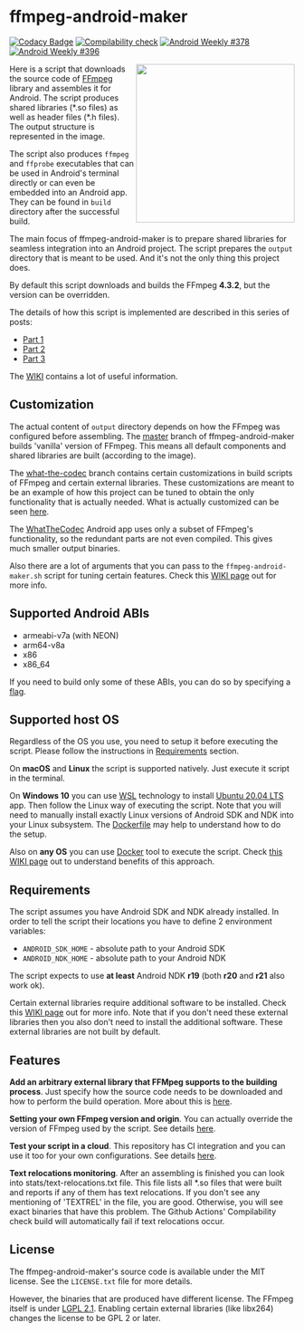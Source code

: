 # ffmpeg-android-maker

[![Codacy Badge](https://api.codacy.com/project/badge/Grade/6b9a9fe4c6874e65a5e2a3f9beb15605)](https://app.codacy.com/manual/Javernaut/ffmpeg-android-maker)
[![Compilability check](https://github.com/Javernaut/ffmpeg-android-maker/actions/workflows/compilability_check.yml/badge.svg?branch=master)](https://github.com/Javernaut/ffmpeg-android-maker/actions/workflows/compilability_check.yml)
[![Android Weekly #378](https://androidweekly.net/issues/issue-378/badge)](https://androidweekly.net/issues/issue-378)
[![Android Weekly #396](https://androidweekly.net/issues/issue-396/badge)](https://androidweekly.net/issues/issue-396)

<img src="https://github.com/Javernaut/ffmpeg-android-maker/blob/master/images/output_structure.png" width="280" align="right">

Here is a script that downloads the source code of [FFmpeg](https://www.ffmpeg.org) library and assembles it for Android. The script produces shared libraries (\*.so files) as well as header files (\*.h files). The output structure is represented in the image.

The script also produces `ffmpeg` and `ffprobe` executables that can be used in Android's terminal directly or can even be embedded into an Android app. They can be found in `build` directory after the successful build.

The main focus of ffmpeg-android-maker is to prepare shared libraries for seamless integration into an Android project. The script prepares the `output` directory that is meant to be used. And it's not the only thing this project does.

By default this script downloads and builds the FFmpeg **4.3.2**, but the version can be overridden.

The details of how this script is implemented are described in this series of posts:
* [Part 1](https://proandroiddev.com/a-story-about-ffmpeg-in-android-part-i-compilation-898e4a249422)
* [Part 2](https://proandroiddev.com/a-story-about-ffmpeg-in-android-part-ii-integration-55fb217251f0)
* [Part 3](https://proandroiddev.com/a-story-about-ffmpeg-on-android-part-iii-extension-71025444896e)

The [WIKI](https://github.com/Javernaut/ffmpeg-android-maker/wiki) contains a lot of useful information.

## Customization

The actual content of `output` directory depends on how the FFmpeg was configured before assembling. The [master](https://github.com/Javernaut/ffmpeg-android-maker) branch of ffmpeg-android-maker builds 'vanilla' version of FFmpeg. This means all default components and shared libraries are built (according to the image).

The [what-the-codec](https://github.com/Javernaut/ffmpeg-android-maker/tree/what-the-codec) branch contains certain customizations in build scripts of FFmpeg and certain external libraries. These customizations are meant to be an example of how this project can be tuned to obtain the only functionality that is actually needed. What is actually customized can be seen [here](https://github.com/Javernaut/ffmpeg-android-maker/commit/734a4e98c41576b8b9fcf032e0754315b5b77a82).

The [WhatTheCodec](https://github.com/Javernaut/WhatTheCodec) Android app uses only a subset of FFmpeg's functionality, so the redundant parts are not even compiled. This gives much smaller output binaries.

Also there are a lot of arguments that you can pass to the `ffmpeg-android-maker.sh` script for tuning certain features. Check this [WIKI page](https://github.com/Javernaut/ffmpeg-android-maker/wiki/Available-script-arguments) out for more info.

## Supported Android ABIs

* armeabi-v7a (with NEON)
* arm64-v8a
* x86
* x86_64

If you need to build only some of these ABIs, you can do so by specifying a [flag](https://github.com/Javernaut/ffmpeg-android-maker/wiki/Available-script-arguments#desired-abis-to-build).

## Supported host OS

Regardless of the OS you use, you need to setup it before executing the script. Please follow the instructions in [Requirements](#Requirements) section.

On **macOS** and **Linux** the script is supported natively. Just execute it script in the terminal.

On **Windows 10** you can use [WSL](https://docs.microsoft.com/en-us/windows/wsl/about) technology to install [Ubuntu 20.04 LTS](https://www.microsoft.com/en-us/p/ubuntu-2004-lts/9n6svws3rx71?activetab=pivot:overviewtab) app. Then follow the Linux way of executing the script. Note that you will need to manually install exactly Linux versions of Android SDK and NDK into your Linux subsystem. The [Dockerfile](https://github.com/Javernaut/ffmpeg-android-maker/blob/master/tools/docker/Dockerfile) may help to understand how to do the setup.

Also on **any OS** you can use [Docker](https://www.docker.com) tool to execute the script.
Check [this WIKI page](https://github.com/Javernaut/ffmpeg-android-maker/wiki/Docker-support) out to understand benefits of this approach.

## Requirements

The script assumes you have Android SDK and NDK already installed. In order to tell the script their locations you have to define 2 environment variables:
* `ANDROID_SDK_HOME` - absolute path to your Android SDK
* `ANDROID_NDK_HOME` - absolute path to your Android NDK

The script expects to use **at least** Android NDK **r19** (both **r20** and **r21** also work ok).

Certain external libraries require additional software to be installed. Check this [WIKI page](https://github.com/Javernaut/ffmpeg-android-maker/wiki/Supported-external-libraries) out for more info. Note that if you don't need these external libraries then you also don't need to install the additional software. These external libraries are not built by default.

## Features

**Add an arbitrary external library that FFMpeg supports to the building process**. Just specify how the source code needs to be downloaded and how to perform the build operation. More about this is [here](https://github.com/Javernaut/ffmpeg-android-maker/wiki/External-libraries-integration).

**Setting your own FFmpeg version and origin**. You can actually override the version of FFmpeg used by the script. See details [here](https://github.com/Javernaut/ffmpeg-android-maker/wiki/Setting-the-FFmpeg-version).

**Test your script in a cloud**. This repository has CI integration and you can use it too for your own configurations. See details [here](https://github.com/Javernaut/ffmpeg-android-maker/wiki/Build-automation).

**Text relocations monitoring**. After an assembling is finished you can look into stats/text-relocations.txt file. This file lists all \*.so files that were built and reports if any of them has text relocations. If you don't see any mentioning of 'TEXTREL' in the file, you are good. Otherwise, you will see exact binaries that have this problem. The Github Actions' Compilability check build will automatically fail if text relocations occur.

## License

The ffmpeg-android-maker's source code is available under the MIT license. See the `LICENSE.txt` file for more details.

However, the binaries that are produced have different license. The FFmpeg itself is under [LGPL 2.1](http://ffmpeg.org/legal.html). Enabling certain external libraries (like libx264) changes the license to be GPL 2 or later.